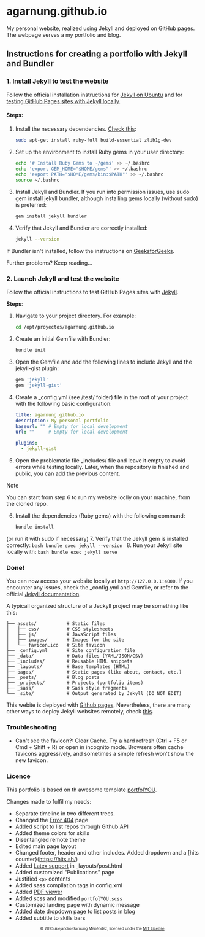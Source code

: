 # agarnung.github.io

My personal website, realized using Jekyll and deployed on GitHub pages. The webpage serves a my portfolio and blog.

## Instructions for creating a portfolio with Jekyll and Bundler

### 1. Install Jekyll to test the website

Follow the official installation instructions for [Jekyll on Ubuntu](https://jekyllrb.com/docs/installation/ubuntu/) and for [testing GitHub Pages sites with Jekyll locally](https://docs.github.com/en/pages/setting-up-a-github-pages-site-with-jekyll/testing-your-github-pages-site-locally-with-jekyll).

#### Steps:

1. Install the necessary dependencies. [Check this](https://jekyllrb.com/docs/installation/):
	```bash
	sudo apt-get install ruby-full build-essential zlib1g-dev
	```
2. Set up the environment to install Ruby gems in your user directory:
	```bash
	echo '# Install Ruby Gems to ~/gems' >> ~/.bashrc
	echo 'export GEM_HOME="$HOME/gems"' >> ~/.bashrc
	echo 'export PATH="$HOME/gems/bin:$PATH"' >> ~/.bashrc
	source ~/.bashrc
	```
3. Install Jekyll and Bundler. If you run into permission issues, use sudo gem install jekyll bundler, although installing gems locally (without sudo) is preferred:
	```bash
	gem install jekyll bundler
	```
4. Verify that Jekyll and Bundler are correctly installed:
	```bash
	jekyll --version
	```
If Bundler isn't installed, follow the instructions on [GeeksforGeeks](https://www.geeksforgeeks.org/how-to-install-ruby-bundler-on-linux/).

Further problems? Keep reading...

### 2. Launch Jekyll and test the website

Follow the official instructions to test GitHub Pages sites with [Jekyll](https://docs.github.com/en/pages/setting-up-a-github-pages-site-with-jekyll/testing-your-github-pages-site-locally-with-jekyll).

**Steps**:

1.  Navigate to your project directory. For example:
	```bash
	cd /opt/proyectos/agarnung.github.io
	```
2. Create an initial Gemfile with Bundler:
	```bash
	bundle init
	```
3. Open the Gemfile and add the following lines to include Jekyll and the jekyll-gist plugin:
	```bash
	gem 'jekyll'
	gem 'jekyll-gist'
	```
4. Create a _config.yml (see /test/ folder) file in the root of your project with the following basic configuration:
	```yml
	title: agarnung.github.io
	description: My personal portfolio
	baseurl: "" # Empty for local development
	url: ""     # Empty for local development

	plugins:
	  - jekyll-gist
	```
5. Open the problematic file _includes/ file and leave it empty to avoid errors while testing locally. Later, when the repository is finished and public, you can add the previous content.

> [!NOTE]  
> You can start from step 6 to run my website loclly on your machine, from the cloned repo.
6. Install the dependencies (Ruby gems) with the following command:
	```bash
	bundle install
	```
(or run it with sudo if necessary)
7. Verify that the Jekyll gem is installed correctly:
	```bash
	bundle exec jekyll --version
	```
8. Run your Jekyll site locally with:
	```bash
	bundle exec jekyll serve
	```
### Done!
You can now access your website locally at ```http://127.0.0.1:4000```. If you encounter any issues, check the _config.yml and Gemfile, or refer to the official [Jekyll documentation](https://jekyllrb.com/docs/installation/).

A typicall organized structure of a Jeckyll project may be something like this:
```
├── assets/           # Static files
│   ├── css/          # CSS stylesheets
│   ├── js/           # JavaScript files
│   ├── images/       # Images for the site
│   └── favicon.ico   # Site favicon
├── _config.yml       # Site configuration file
├── _data/            # Data files (YAML/JSON/CSV)
├── _includes/        # Reusable HTML snippets
├── _layouts/         # Base templates (HTML)
├── pages/            # Static pages (like about, contact, etc.)
├── _posts/           # Blog posts
├── _projects/        # Projects (portfolio items)
├── _sass/            # Sass style fragments
└── _site/            # Output generated by Jekyll (DO NOT EDIT)
```

This webite is deployed with [Github pages](https://docs.github.com/en/pages/quickstart). Nevertheless, there are many other ways to deploy Jekyll websites remotely, check [this](https://jekyllrb.com/docs/deployment/third-party/#:~:text=Sites%20on%20GitHub%20Pages%20are,Jekyll%2Dpowered%20website%20for%20free.).

### Troubleshooting
* Can't see the favicon?: Clear Cache. Try a hard refresh (Ctrl + F5 or Cmd + Shift + R) or open in incognito mode. Browsers often cache favicons aggressively, and sometimes a simple refresh won't show the new favicon.

### Licence
This portfolio is based on th awesome template [portfolYOU](https://github.com/yousinix/portfolYOU).

Changes made to fulfil my needs:
* Separate timeline in two different trees.
* Changed the [Error 404](https://codepen.io/code2rithik/pen/PoWQYGa) page
* Added script to list repos through Github API
* Added theme colors for skills
* Disentangled remote theme
* Edited main page layout
* Changed footer, header and other includes. Added dropdown and a [hits counter}(https://hits.sh/)
* Added [Latex support](https://talk.jekyllrb.com/t/how-to-use-latex-on-jekyll/4119/2) in _layouts/post.html
* Added customized "Publications" page
* Justified ```<p>``` contents
* Added sass compilation tags in config.xml
* Added [PDF viewer](https://github.com/alesordo/alesordo.github.io)
* Added scss and modified ```portfolYOU.scss```
* Customized landing page with dynamic message
* Added date dropdown page to list posts in blog
* Added subtitle to skills bars

<div align="center">
<sub><sup>© 2025 Alejandro Garnung Menéndez, licensed under the <a href="./LICENSE">MIT License</a>.</sup></sub>
</div>




